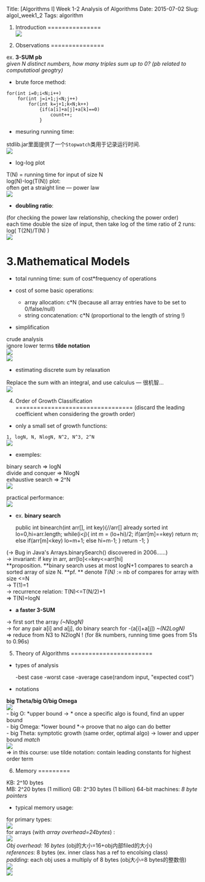 Title: [Algorithms I] Week 1-2 Analysis of Algorithms
Date: 2015-07-02
Slug:  algoI_week1_2
Tags: algorithm


1. Introduction
===============   
![](images/algoI_week1_2/pasted_image.png)


2. Observations
===============

ex. **3-SUM pb**  
*given N distinct numbers, how many triples sum up to 0? (pb related to computatioal geogtry)*

* brute force method:

```
for(int i=0;i<N;i++)
    for(int j=i+1;j<N;j++)
        for(int k=j+1;k<N;k++)
            {if(a[i]+a[j]+a[k]==0)
                count++;
            }
```

* mesuring running time:

stdlib.jar里面提供了一个``Stopwatch``类用于记录运行时间.    
![](images/algoI_week1_2/pasted_image001.png)


* log-log plot

T(N) = running time for input of size N  
log(N)-log(T(N)) plot:  
often get a straight line — power law    
![](images/algoI_week1_2/pasted_image002.png)

* **doubling ratio**:

(for checking the power law relationship, checking the power order)  
each time double the size of input, then take log of the time ratio of 2 runs: log( T(2N)/T(N) )    
![](images/algoI_week1_2/pasted_image003.png)  


3.Mathematical Models
=====================


* total running time: sum of cost*frequency of operations 
* cost of some basic operations:

	- array allocation: c*N (because all array entries have to be set to 0/false/null)
	- string concatenation: c*N (proportional to the length  of string !)

* simplification

crude analysis  
ignore lower terms **tilde notation**    
![](images/algoI_week1_2/pasted_image005.png)    
![](images/algoI_week1_2/pasted_image004.png)

* estimating discrete sum by relaxation

Replace the sum with an integral, and use calculus — 很机智...     
![](images/algoI_week1_2/pasted_image006.png)


4. Order of Growth Classification
=================================
(discard the leading coefficient when considering the growth order)


* only a small set of growth functions: 

``1, logN, N, NlogN, N^2, N^3, 2^N   ``   
![](images/algoI_week1_2/pasted_image007.png)   

* exemples:

binary search ⇒ logN  
divide and conquer ⇒ NlogN  
exhaustive search ⇒ 2^N   
![](images/algoI_week1_2/pasted_image008.png)
	
practical performance:   
![](images/algoI_week1_2/pasted_image009.png)  

* ex. **binary search**

    public int binearch(int arr[], int key){//arr[] already sorted
        int lo=0,hi=arr.length;
        while(i<j){
            int m = (lo+hi)/2;
            if(arr[m]==key) return m;
            else if(arr[m]<key) lo=m+1;
            else hi=m-1;
        }
        return -1;
    }

(→ Bug in Java's Arrays.binarySearch() discovered in 2006......)   
→ invariant: if key in arr, arr[lo]<=key<=arr[hi]   
**proposition. **binary search uses at most logN+1 compares to search a sorted array of size N.
**pf. **
denote *T(N)* := nb of compares for array with size <=N  
→ T(1)=1  
→ recurrence relation: T(N)<=T(N/2)+1  
⇒ T(N)=logN  


* **a faster 3-SUM**

→ first sort the array *(~NlogN)*  
→ for any pair a[i] and a[j], do binary search for -(a[i]+a[j])   *~(N2LogN)*  
⇒ reduce from N3 to N2logN ! (for 8k numbers, running time goes from 51s to 0.96s)  


5. Theory of Algorithms
=======================


* types of analysis

	-best case
	-worst case
	-average case(random input, "expected cost")

* notations

**big Theta/big O/big Omega**    
![](images/algoI_week1_2/pasted_image010.png)     
	- big O: *upper bound  → * once a specific algo is found, find an upper bound  
	- big Omega: *lower bound   *→ proove that no algo can do better  
	- big Theta: symptotic growth (same order, optimal algo)  → lower and upper bound *match*   
![](images/algoI_week1_2/pasted_image011.png)     
⇒ in this course: use tilde notation: contain leading constants for highest order term
	

6. Memory
=========


KB: 2^10 bytes  
MB: 2^20 bytes (1 million) 
GB: 2^30 bytes (1 billion) 
64-bit machines: *8 byte pointers*  

* typical memory usage:

for primary types:   
![](images/algoI_week1_2/pasted_image012.png)  
for arrays  (with *array overhead=24bytes*) :    
![](images/algoI_week1_2/pasted_image013.png)   
*Obj overhead: 16 bytes* (obj的大小=16+obj内部filed的大小)  
*references*: 8 bytes (ex. inner class has a ref to encolsing class)  
*padding*: each obj uses a multiply of 8 bytes (obj大小=8 bytes的整数倍)      
![](images/algoI_week1_2/pasted_image014.png)     
![](images/algoI_week1_2/pasted_image015.png)     
